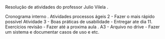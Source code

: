 Resolução de atividades do professor Julio Vilela .

Cronograma interno .
Atividades processos ágeis 2 - Fazer o mais rápido possível 
Atividade 3 - Boas práticas de usabilidade - Entregar ate dia 11.
Exercícios revisão - Fazer até a proxima aula .
A3 - Arquivo no drive - Fazer um sistema e documentar casos de uso e etc.
